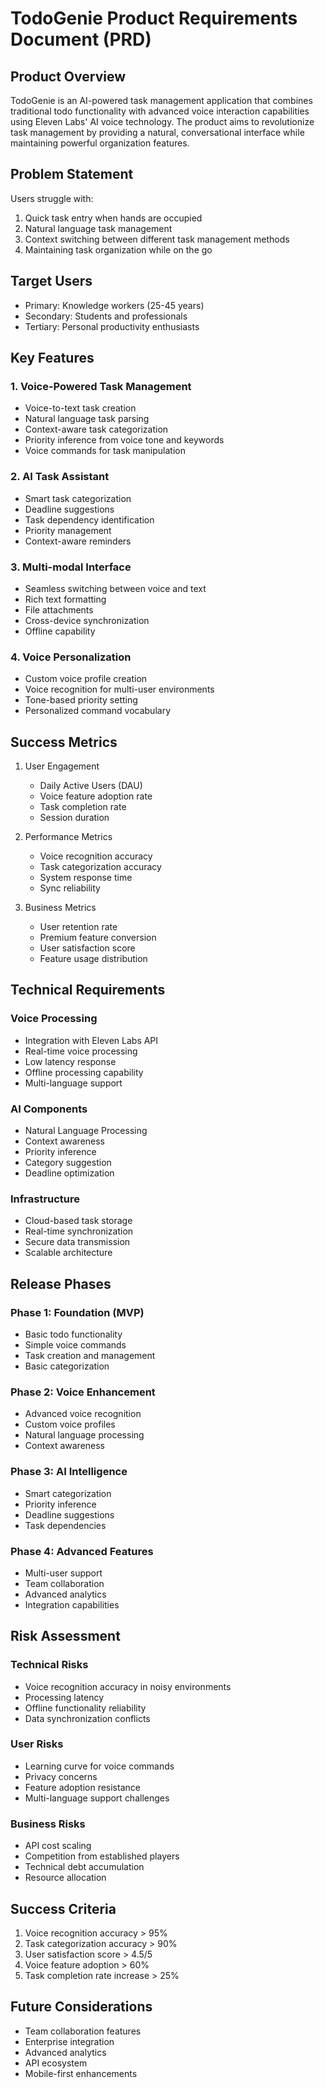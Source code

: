 # TodoGenie Product Requirements Document (PRD)

## Product Overview
TodoGenie is an AI-powered task management application that combines traditional todo functionality with advanced voice interaction capabilities using Eleven Labs' AI voice technology. The product aims to revolutionize task management by providing a natural, conversational interface while maintaining powerful organization features.

## Problem Statement
Users struggle with:
1. Quick task entry when hands are occupied
2. Natural language task management
3. Context switching between different task management methods
4. Maintaining task organization while on the go

## Target Users
- Primary: Knowledge workers (25-45 years)
- Secondary: Students and professionals
- Tertiary: Personal productivity enthusiasts

## Key Features

### 1. Voice-Powered Task Management
- Voice-to-text task creation
- Natural language task parsing
- Context-aware task categorization
- Priority inference from voice tone and keywords
- Voice commands for task manipulation

### 2. AI Task Assistant
- Smart task categorization
- Deadline suggestions
- Task dependency identification
- Priority management
- Context-aware reminders

### 3. Multi-modal Interface
- Seamless switching between voice and text
- Rich text formatting
- File attachments
- Cross-device synchronization
- Offline capability

### 4. Voice Personalization
- Custom voice profile creation
- Voice recognition for multi-user environments
- Tone-based priority setting
- Personalized command vocabulary

## Success Metrics
1. User Engagement
   - Daily Active Users (DAU)
   - Voice feature adoption rate
   - Task completion rate
   - Session duration

2. Performance Metrics
   - Voice recognition accuracy
   - Task categorization accuracy
   - System response time
   - Sync reliability

3. Business Metrics
   - User retention rate
   - Premium feature conversion
   - User satisfaction score
   - Feature usage distribution

## Technical Requirements

### Voice Processing
- Integration with Eleven Labs API
- Real-time voice processing
- Low latency response
- Offline processing capability
- Multi-language support

### AI Components
- Natural Language Processing
- Context awareness
- Priority inference
- Category suggestion
- Deadline optimization

### Infrastructure
- Cloud-based task storage
- Real-time synchronization
- Secure data transmission
- Scalable architecture

## Release Phases

### Phase 1: Foundation (MVP)
- Basic todo functionality
- Simple voice commands
- Task creation and management
- Basic categorization

### Phase 2: Voice Enhancement
- Advanced voice recognition
- Custom voice profiles
- Natural language processing
- Context awareness

### Phase 3: AI Intelligence
- Smart categorization
- Priority inference
- Deadline suggestions
- Task dependencies

### Phase 4: Advanced Features
- Multi-user support
- Team collaboration
- Advanced analytics
- Integration capabilities

## Risk Assessment

### Technical Risks
- Voice recognition accuracy in noisy environments
- Processing latency
- Offline functionality reliability
- Data synchronization conflicts

### User Risks
- Learning curve for voice commands
- Privacy concerns
- Feature adoption resistance
- Multi-language support challenges

### Business Risks
- API cost scaling
- Competition from established players
- Technical debt accumulation
- Resource allocation

## Success Criteria
1. Voice recognition accuracy > 95%
2. Task categorization accuracy > 90%
3. User satisfaction score > 4.5/5
4. Voice feature adoption > 60%
5. Task completion rate increase > 25%

## Future Considerations
- Team collaboration features
- Enterprise integration
- Advanced analytics
- API ecosystem
- Mobile-first enhancements 